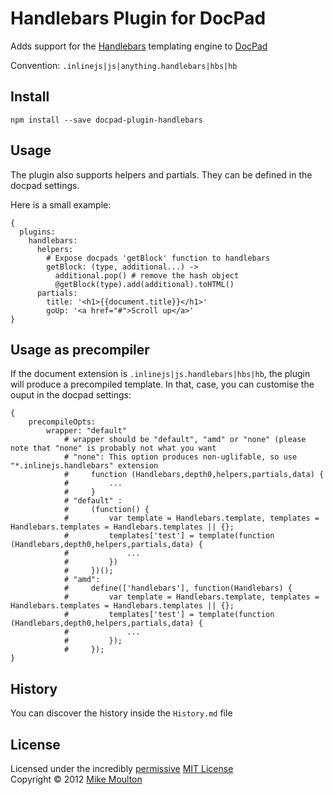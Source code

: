 # Handlebars Plugin for DocPad
Adds support for the [Handlebars](http://handlebarsjs.com/) templating engine to [DocPad](https://docpad.org)

Convention:  `.inlinejs|js|anything.handlebars|hbs|hb`


## Install

```
npm install --save docpad-plugin-handlebars
```


## Usage

The plugin also supports helpers and partials. They can be defined in the docpad settings.

Here is a small example:

    {
      plugins:
        handlebars:
          helpers:
            # Expose docpads 'getBlock' function to handlebars
            getBlock: (type, additional...) ->
              additional.pop() # remove the hash object
              @getBlock(type).add(additional).toHTML()
          partials:
            title: '<h1>{{document.title}}</h1>'
            goUp: '<a href="#">Scroll up</a>'
    }


## Usage as precompiler

If the document extension is `.inlinejs|js.handlebars|hbs|hb`, the plugin will produce a precompiled template.
In that, case, you can customise the ouput in the docpad settings:

    {
        precompileOpts:
            wrapper: "default"
                # wrapper should be "default", "amd" or "none" (please note that "none" is probably not what you want
                # "none": This option produces non-uglifable, so use "*.inlinejs.handlebars" extension
                #     function (Handlebars,depth0,helpers,partials,data) {
                #         ...
                #     }
                # "default" :
                #     (function() {
                #         var template = Handlebars.template, templates = Handlebars.templates = Handlebars.templates || {};
                #         templates['test'] = template(function (Handlebars,depth0,helpers,partials,data) {
                #             ...
                #         })
                #     })();
                # "amd":
                #     define(['handlebars'], function(Handlebars) {
                #         var template = Handlebars.template, templates = Handlebars.templates = Handlebars.templates || {};
                #         templates['test'] = template(function (Handlebars,depth0,helpers,partials,data) {
                #             ...
                #         });
                #     });
    }


## History

You can discover the history inside the `History.md` file


## License
Licensed under the incredibly [permissive](http://en.wikipedia.org/wiki/Permissive_free_software_licence) [MIT License](http://creativecommons.org/licenses/MIT/)
<br/>Copyright &copy; 2012 [Mike Moulton](http://meltmedia.com)